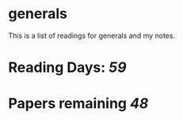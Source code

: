 # generals
This is a list of readings for generals and my notes. 

# Reading Days: _59_
# Papers remaining _48_
